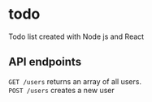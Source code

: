 # todo
Todo list created with Node js and React

## API endpoints

``` GET /users ``` returns an array of all users.  
``` POST /users ``` creates a new user
